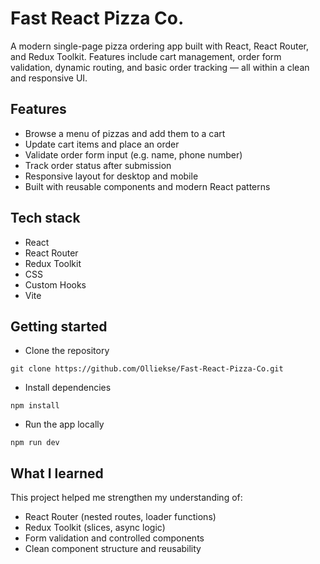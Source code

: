 # Fast React Pizza Co.

A modern single-page pizza ordering app built with React, React Router, and Redux Toolkit. Features include cart management, order form validation, dynamic routing, and basic order tracking — all within a clean and responsive UI.

## Features

- Browse a menu of pizzas and add them to a cart
- Update cart items and place an order
- Validate order form input (e.g. name, phone number)
- Track order status after submission
- Responsive layout for desktop and mobile
- Built with reusable components and modern React patterns

## Tech stack

- React
- React Router
- Redux Toolkit
- CSS
- Custom Hooks
- Vite

## Getting started

- Clone the repository

```
git clone https://github.com/Olliekse/Fast-React-Pizza-Co.git
```

- Install dependencies

```
npm install
```

- Run the app locally

```
npm run dev
```

## What I learned

This project helped me strengthen my understanding of:

- React Router (nested routes, loader functions)
- Redux Toolkit (slices, async logic)
- Form validation and controlled components
- Clean component structure and reusability

